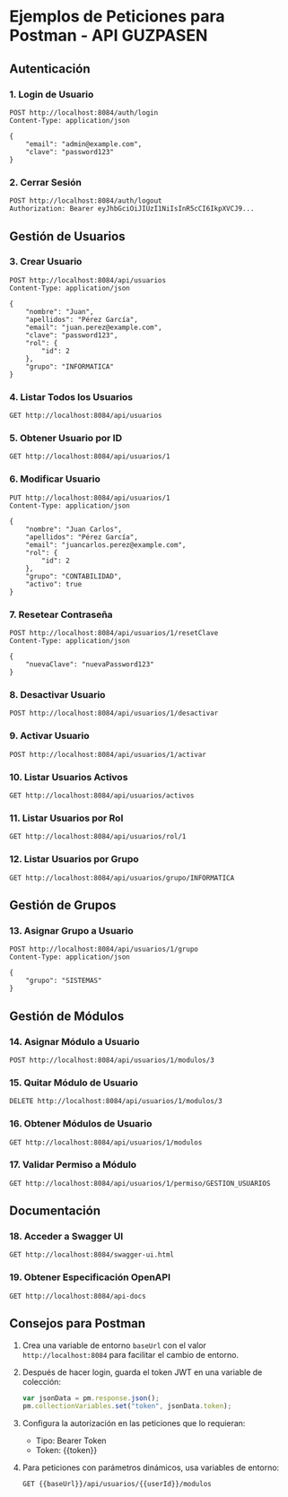 # Ejemplos de Peticiones para Postman - API GUZPASEN

## Autenticación

### 1. Login de Usuario
```http
POST http://localhost:8084/auth/login
Content-Type: application/json

{
    "email": "admin@example.com",
    "clave": "password123"
}
```

### 2. Cerrar Sesión
```http
POST http://localhost:8084/auth/logout
Authorization: Bearer eyJhbGciOiJIUzI1NiIsInR5cCI6IkpXVCJ9...
```

## Gestión de Usuarios

### 3. Crear Usuario
```http
POST http://localhost:8084/api/usuarios
Content-Type: application/json

{
    "nombre": "Juan",
    "apellidos": "Pérez García",
    "email": "juan.perez@example.com",
    "clave": "password123",
    "rol": {
        "id": 2
    },
    "grupo": "INFORMATICA"
}
```

### 4. Listar Todos los Usuarios
```http
GET http://localhost:8084/api/usuarios
```

### 5. Obtener Usuario por ID
```http
GET http://localhost:8084/api/usuarios/1
```

### 6. Modificar Usuario
```http
PUT http://localhost:8084/api/usuarios/1
Content-Type: application/json

{
    "nombre": "Juan Carlos",
    "apellidos": "Pérez García",
    "email": "juancarlos.perez@example.com",
    "rol": {
        "id": 2
    },
    "grupo": "CONTABILIDAD",
    "activo": true
}
```

### 7. Resetear Contraseña
```http
POST http://localhost:8084/api/usuarios/1/resetClave
Content-Type: application/json

{
    "nuevaClave": "nuevaPassword123"
}
```

### 8. Desactivar Usuario
```http
POST http://localhost:8084/api/usuarios/1/desactivar
```

### 9. Activar Usuario
```http
POST http://localhost:8084/api/usuarios/1/activar
```

### 10. Listar Usuarios Activos
```http
GET http://localhost:8084/api/usuarios/activos
```

### 11. Listar Usuarios por Rol
```http
GET http://localhost:8084/api/usuarios/rol/1
```

### 12. Listar Usuarios por Grupo
```http
GET http://localhost:8084/api/usuarios/grupo/INFORMATICA
```

## Gestión de Grupos

### 13. Asignar Grupo a Usuario
```http
POST http://localhost:8084/api/usuarios/1/grupo
Content-Type: application/json

{
    "grupo": "SISTEMAS"
}
```

## Gestión de Módulos

### 14. Asignar Módulo a Usuario
```http
POST http://localhost:8084/api/usuarios/1/modulos/3
```

### 15. Quitar Módulo de Usuario
```http
DELETE http://localhost:8084/api/usuarios/1/modulos/3
```

### 16. Obtener Módulos de Usuario
```http
GET http://localhost:8084/api/usuarios/1/modulos
```

### 17. Validar Permiso a Módulo
```http
GET http://localhost:8084/api/usuarios/1/permiso/GESTION_USUARIOS
```

## Documentación

### 18. Acceder a Swagger UI
```http
GET http://localhost:8084/swagger-ui.html
```

### 19. Obtener Especificación OpenAPI
```http
GET http://localhost:8084/api-docs
```

## Consejos para Postman

1. Crea una variable de entorno `baseUrl` con el valor `http://localhost:8084` para facilitar el cambio de entorno.

2. Después de hacer login, guarda el token JWT en una variable de colección:
   ```javascript
   var jsonData = pm.response.json();
   pm.collectionVariables.set("token", jsonData.token);
   ```

3. Configura la autorización en las peticiones que lo requieran:
   - Tipo: Bearer Token
   - Token: {{token}}

4. Para peticiones con parámetros dinámicos, usa variables de entorno:
   ```
   GET {{baseUrl}}/api/usuarios/{{userId}}/modulos
   ```

